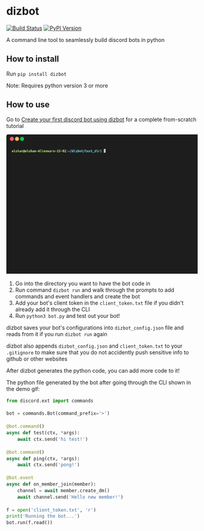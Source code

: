 # dizbot

[![Build Status](https://travis-ci.org/eishan05/dizbot.svg?branch=master)](https://travis-ci.org/eishan05/dizbot) 
[![PyPI Version](https://img.shields.io/pypi/v/dizbot.svg)](https://pypi.org/project/dizbot/)

A command line tool to seamlessly build discord bots in python

## How to install
Run `pip install dizbot`

Note: Requires python version 3 or more

## How to use

Go to [Create your first discord bot using dizbot](CREATE_YOUR_FIRST_BOT.md) for a complete from-scratch tutorial

![Demo](demo/demo.gif)

1. Go into the directory you want to have the bot code in
2. Run command `dizbot run` and walk through the prompts to add commands and event handlers and create the bot
3. Add your bot's client token in the `client_token.txt` file if you didn't already add it through the CLI
4. Run `python3 bot.py` and test out your bot!

dizbot saves your bot's configurations into `dizbot_config.json` file and reads from it if you run `dizbot run` again

dizbot also appends `dizbot_config.json` and `client_token.txt` to your `.gitignore` to make sure that you do not accidently push sensitive info to github or other websites

After dizbot generates the python code, you can add more code to it!

The python file generated by the bot after going through the CLI shown in the demo gif:

```python
from discord.ext import commands

bot = commands.Bot(command_prefix='>')

@bot.command()
async def test(ctx, *args):
	await ctx.send('hi test!')

@bot.command()
async def ping(ctx, *args):
	await ctx.send('pong!')

@bot.event
async def on_member_join(member):
	channel = await member.create_dm()
	await channel.send('Hello new member!')

f = open('client_token.txt', 'r')
print('Running the bot...')
bot.run(f.read())
```
